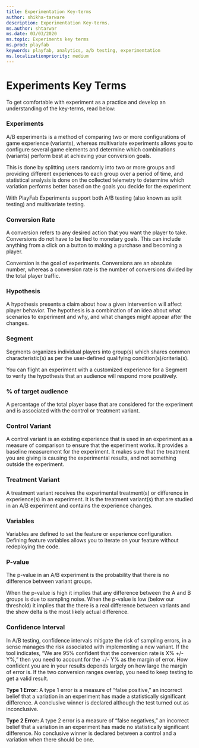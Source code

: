 ```yaml
---
title: Experimentation Key-terms
author: shikha-tarware
description: Experimentation Key-terms.
ms.author: shtarwar
ms.date: 03/03/2020
ms.topic: Experiments key terms
ms.prod: playfab
keywords: playfab, analytics, a/b testing, experimentation
ms.localizationpriority: medium
---
```


# Experiments Key Terms
To get comfortable with experiment as a practice and develop an understanding of the key-terms, read below:

### Experiments
A/B experiments is a method of comparing two or more configurations of game experience (variants), whereas multivariate experiments allows you to configure several game elements and determine which combinations (variants) perform best at achieving your conversion goals. 

This is done by splitting users randomly into two or more groups and providing different experiences to each group over a period of time, and statistical analysis is done on the collected telemetry to determine which variation performs better based on the goals you decide for the experiment

With PlayFab Experiments support both A/B testing (also known as split testing) and multivariate testing. 

### Conversion Rate
A conversion refers to any desired action that you want the player to take. Conversions do not have to be tied to monetary goals. This can include anything from a click on a button to making a purchase and becoming a player. 

Conversion is the goal of experiments. Conversions are an absolute number, whereas a conversion rate is the number of conversions divided by the total player traffic. 

### Hypothesis
A hypothesis presents a claim about how a given intervention will affect player behavior. The hypothesis is a combination of an idea about what scenarios to experiment and why, and what changes might appear after the changes.

### Segment
Segments organizes individual players into group(s) which shares common characteristic(s) as per the user-defined qualifying condition(s)/criteria(s). 

You can flight an experiment with a customized experience for a Segment to verify the hypothesis that an audience will respond more positively.

### % of target audience
A percentage of the total player base that are considered for the experiment and is associated with the control or treatment variant.

### Control Variant
A control variant is an existing experience that is used in an experiment as a measure of comparison to ensure that the experiment works. It provides a baseline measurement for the experiment. It makes sure that the treatment you are giving is causing the experimental results, and not something outside the experiment.

### Treatment Variant
A treatment variant receives the experimental treatment(s) or difference in experience(s) in an experiment. It is the treatment variant(s) that are studied in an A/B experiment and contains the experience changes.

### Variables
Variables are defined to set the feature or experience configuration. Defining feature variables allows you to iterate on your feature without redeploying the code.

### P-value
The p-value in an A/B experiment is the probability that there is no difference between variant groups.

When the p-value is high it implies that any difference between the A and B groups is due to sampling noise.  When the p-value is low (below our threshold) it implies that the there is a real difference between variants and the show delta is the most likely actual difference.

### Confidence Interval
In A/B testing, confidence intervals mitigate the risk of sampling errors, in a sense manages the risk associated with implementing a new variant. If the tool indicates, “We are 95% confident that the conversion rate is X% +/- Y%,” then you need to account for the +/- Y% as the margin of error. How confident you are in your results depends largely on how large the margin of error is. If the two conversion ranges overlap, you need to keep testing to get a valid result.

**Type 1 Error:** 
A type 1 error is a measure of “false positive,” an incorrect belief that a variation in an experiment has made a statistically significant difference. A conclusive winner is declared although the test turned out as inconclusive.

**Type 2 Error:**
A type 2 error is a measure of “false negatives,” an incorrect belief that a variation in an experiment has made no statistically significant difference. No conclusive winner is declared between a control and a variation when there should be one.
